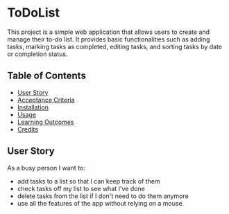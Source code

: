 # ToDoList

This project is a simple web application that allows users to create and manage their to-do list. It provides basic functionalities such as adding tasks, marking tasks as completed, editing tasks, and sorting tasks by date or completion status.

## Table of Contents

- [User Story](#user-story)
- [Acceptance Criteria](#criteria)
- [Installation](#installation)
- [Usage](#usage)
- [Learning Outcomes](#outcomes)
- [Credits](#credits)

## User Story

As a busy person I want to:

- add tasks to a list so that I can keep track of them
- check tasks off my list to see what I've done
- delete tasks from the list if I don't need to do them anymore
- use all the features of the app without relying on a mouse.
